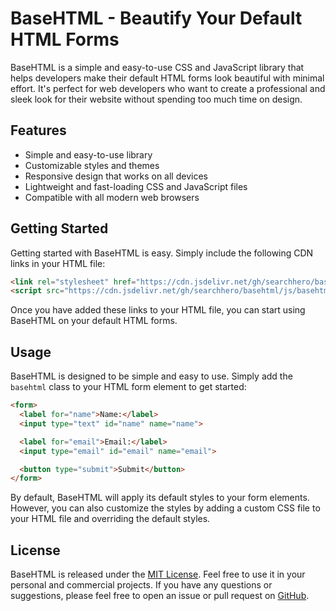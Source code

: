 # BaseHTML - Beautify Your Default HTML Forms 

BaseHTML is a simple and easy-to-use CSS and JavaScript library that helps developers make their default HTML forms look beautiful with minimal effort. It's perfect for web developers who want to create a professional and sleek look for their website without spending too much time on design.

## Features

- Simple and easy-to-use library
- Customizable styles and themes
- Responsive design that works on all devices
- Lightweight and fast-loading CSS and JavaScript files
- Compatible with all modern web browsers

## Getting Started

Getting started with BaseHTML is easy. Simply include the following CDN links in your HTML file:

```html
<link rel="stylesheet" href="https://cdn.jsdelivr.net/gh/searchhero/basehtml/css/main.css">
<script src="https://cdn.jsdelivr.net/gh/searchhero/basehtml/js/basehtml.js"></script>
```

Once you have added these links to your HTML file, you can start using BaseHTML on your default HTML forms.

## Usage

BaseHTML is designed to be simple and easy to use. Simply add the `basehtml` class to your HTML form element to get started:

```html
<form>
  <label for="name">Name:</label>
  <input type="text" id="name" name="name">

  <label for="email">Email:</label>
  <input type="email" id="email" name="email">

  <button type="submit">Submit</button>
</form>
```

By default, BaseHTML will apply its default styles to your form elements. However, you can also customize the styles by adding a custom CSS file to your HTML file and overriding the default styles.

## License

BaseHTML is released under the [MIT License](https://opensource.org/licenses/MIT). Feel free to use it in your personal and commercial projects. If you have any questions or suggestions, please feel free to open an issue or pull request on [GitHub](https://github.com/searchhero/basehtml).

